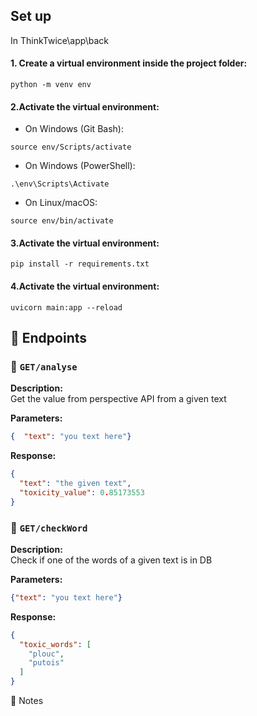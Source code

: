 
## Set up
In ThinkTwice\app\back

#### 1. Create a virtual environment inside the project folder:

```
python -m venv env
```

#### 2.Activate the virtual environment:

* On Windows (Git Bash):
```
source env/Scripts/activate
```
* On Windows (PowerShell):
```
.\env\Scripts\Activate
```
* On Linux/macOS:
```
source env/bin/activate
```

#### 3.Activate the virtual environment:
```
pip install -r requirements.txt
```

#### 4.Activate the virtual environment:
```
uvicorn main:app --reload
```


## 📘 Endpoints



### 🔢 `GET/analyse`

**Description:**  
Get the value from perspective API from a given text

**Parameters:**
```json
{  "text": "you text here"}
```

**Response:**
```json
{
  "text": "the given text",
  "toxicity_value": 0.85173553
}
```

### 🔢 `GET/checkWord`

**Description:**  
Check if one of the words of a given text is in DB

**Parameters:**
```json
{"text": "you text here"}
```

**Response:**
```json
{
  "toxic_words": [
    "plouc",
    "putois"
  ]
}
```

📌 Notes